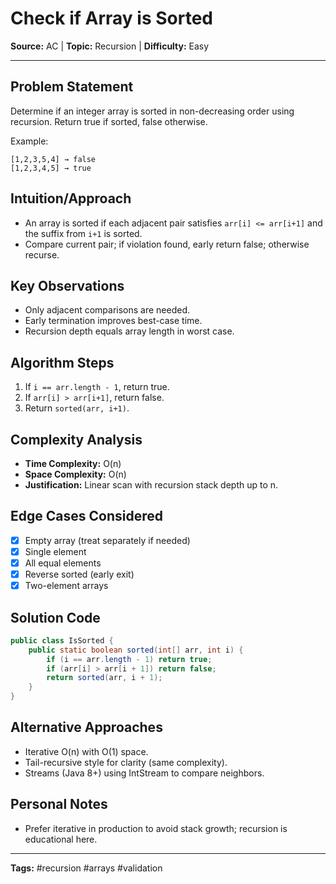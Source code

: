 # Check if Array is Sorted

**Source:** AC | **Topic:** Recursion | **Difficulty:** Easy  

---

## Problem Statement
Determine if an integer array is sorted in non-decreasing order using recursion. Return true if sorted, false otherwise.

Example:
```
[1,2,3,5,4] → false
[1,2,3,4,5] → true
```

## Intuition/Approach
- An array is sorted if each adjacent pair satisfies `arr[i] <= arr[i+1]` and the suffix from `i+1` is sorted.
- Compare current pair; if violation found, early return false; otherwise recurse.

## Key Observations
- Only adjacent comparisons are needed.
- Early termination improves best-case time.
- Recursion depth equals array length in worst case.

## Algorithm Steps
1. If `i == arr.length - 1`, return true.
2. If `arr[i] > arr[i+1]`, return false.
3. Return `sorted(arr, i+1)`.

## Complexity Analysis
- **Time Complexity:** O(n)
- **Space Complexity:** O(n)
- **Justification:** Linear scan with recursion stack depth up to n.

## Edge Cases Considered
- [x] Empty array (treat separately if needed)
- [x] Single element
- [x] All equal elements
- [x] Reverse sorted (early exit)
- [x] Two-element arrays

## Solution Code

```java
public class IsSorted {
    public static boolean sorted(int[] arr, int i) {
        if (i == arr.length - 1) return true;
        if (arr[i] > arr[i + 1]) return false;
        return sorted(arr, i + 1);
    }
}
```

## Alternative Approaches
- Iterative O(n) with O(1) space.
- Tail-recursive style for clarity (same complexity).
- Streams (Java 8+) using IntStream to compare neighbors.

## Personal Notes
- Prefer iterative in production to avoid stack growth; recursion is educational here.

---
**Tags:** #recursion #arrays #validation
